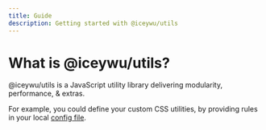 ```yaml
---
title: Guide
description: Getting started with @iceywu/utils
---
```


# What is @iceywu/utils?

@iceywu/utils is a JavaScript utility library delivering modularity, performance, & extras.

For example, you could define your custom CSS utilities, by providing rules in your local [config file](/guide/config-file).
